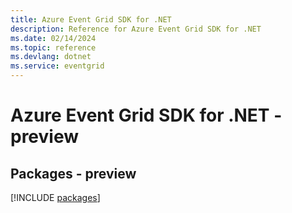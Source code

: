 ```yaml
---
title: Azure Event Grid SDK for .NET
description: Reference for Azure Event Grid SDK for .NET
ms.date: 02/14/2024
ms.topic: reference
ms.devlang: dotnet
ms.service: eventgrid
---
```

# Azure Event Grid SDK for .NET - preview
## Packages - preview
[!INCLUDE [packages](event-grid-index.md)]